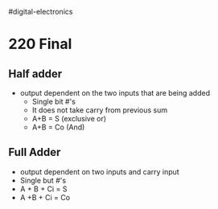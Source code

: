 #digital-electronics 

# 220 Final
## Half adder
- output dependent on the two inputs that are being added
	- Single bit #'s
	- It does not take carry from previous sum
	- A+B = S (exclusive or)
	- A+B = Co (And)

## Full Adder
- output dependent on two inputs and carry input
- Single but #'s
- A + B + Ci = S
- A +B + Ci = Co